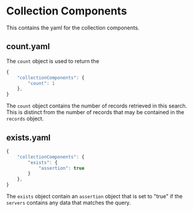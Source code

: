 # Collection Components

This contains the yaml for the collection components.

## count.yaml

The `count` object is used to return the 

```javascript
{
    "collectionComponents": {
        "count": 1
    }, 
}
```

The `count` object contains the number of records retrieved in this search. This is distinct from the number of records that may be contained in the `records` object.

## exists.yaml

```javascript
{
    "collectionComponents": {
        "exists": {
            "assertion": true
        }
    }, 
}
```

The `exists` object contain an `assertion` object  that is set to "true" if the `servers` contains any data that matches the query.

